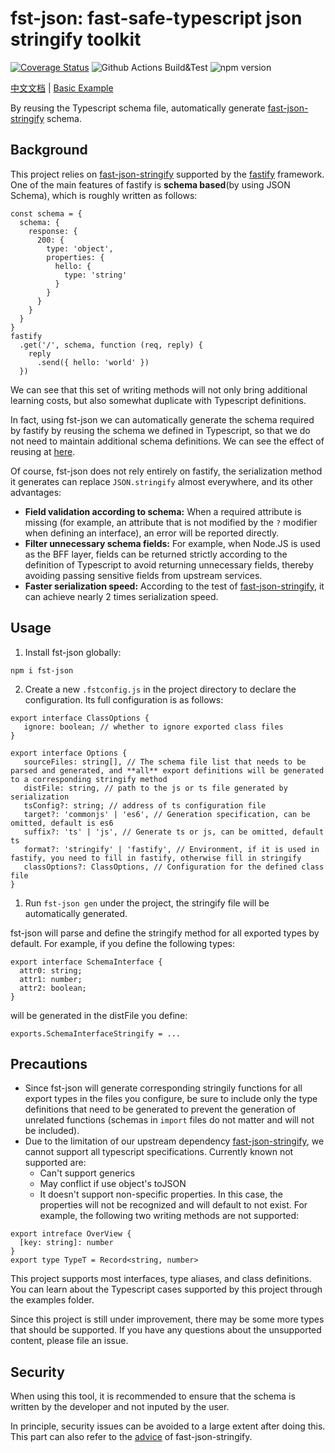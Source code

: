 # fst-json: fast-safe-typescript json stringify toolkit

[![Coverage Status](https://coveralls.io/repos/github/aircloud/fst-json/badge.svg)](https://coveralls.io/github/aircloud/fst-json)&nbsp;![Github Actions Build&Test](https://github.com/aircloud/fst-json/actions/workflows/main.yml/badge.svg)&nbsp;![npm version](https://img.shields.io/npm/v/fst-json)

[中文文档](./README.zh-cn.md)&nbsp;|&nbsp;[Basic Example](./examples/helloworld)

By reusing the Typescript schema file, automatically generate [fast-json-stringify](https://github.com/fastify/fast-json-stringify) schema.

## Background

This project relies on [fast-json-stringify](https://github.com/fastify/fast-json-stringify) supported by the [fastify](https://www.fastify.io/) framework. One of the main features of fastify is **schema based**(by using JSON Schema), which is roughly written as follows:

```
const schema = {
  schema: {
    response: {
      200: {
        type: 'object',
        properties: {
          hello: {
            type: 'string'
          }
        }
      }
    }
  }
}
fastify
  .get('/', schema, function (req, reply) {
    reply
      .send({ hello: 'world' })
  })
```

We can see that this set of writing methods will not only bring additional learning costs, but also somewhat duplicate with Typescript definitions.

In fact, using fst-json we can automatically generate the schema required by fastify by reusing the schema we defined in Typescript, so that we do not need to maintain additional schema definitions. We can see the effect of reusing at [here](./fst-json/examples/fastify-ts).

Of course, fst-json does not rely entirely on fastify, the serialization method it generates can replace `JSON.stringify` almost everywhere, and its other advantages:

* **Field validation according to schema:** When a required attribute is missing (for example, an attribute that is not modified by the `?` modifier when defining an interface), an error will be reported directly.
* **Filter unnecessary schema fields:** For example, when Node.JS is used as the BFF layer, fields can be returned strictly according to the definition of Typescript to avoid returning unnecessary fields, thereby avoiding passing sensitive fields from upstream services.
* **Faster serialization speed:** According to the test of [fast-json-stringify](https://github.com/fastify/fast-json-stringify), it can achieve nearly 2 times serialization speed.

## Usage

1. Install fst-json globally:

```
npm i fst-json
```

2. Create a new `.fstconfig.js` in the project directory to declare the configuration. Its full configuration is as follows:

```
export interface ClassOptions {
   ignore: boolean; // whether to ignore exported class files
}

export interface Options {
   sourceFiles: string[], // The schema file list that needs to be parsed and generated, and **all** export definitions will be generated to a corresponding stringify method
   distFile: string, // path to the js or ts file generated by serialization
   tsConfig?: string; // address of ts configuration file
   target?: 'commonjs' | 'es6', // Generation specification, can be omitted, default is es6
   suffix?: 'ts' | 'js', // Generate ts or js, can be omitted, default ts
   format?: 'stringify' | 'fastify', // Environment, if it is used in fastify, you need to fill in fastify, otherwise fill in stringify
   classOptions?: ClassOptions, // Configuration for the defined class file
}
```

1. Run `fst-json gen` under the project, the stringify file will be automatically generated.

fst-json will parse and define the stringify method for all exported types by default. For example, if you define the following types:

```
export interface SchemaInterface {
  attr0: string;
  attr1: number;
  attr2: boolean;
}
```

will be generated in the distFile you define:

```
exports.SchemaInterfaceStringify = ...
```

## Precautions

* Since fst-json will generate corresponding stringily functions for all export types in the files you configure, be sure to include only the type definitions that need to be generated to prevent the generation of unrelated functions (schemas in `import` files do not matter and will not be included).
* Due to the limitation of our upstream dependency [fast-json-stringify](https://github.com/fastify/fast-json-stringify), we cannot support all typescript specifications. Currently known not supported are:
  * Can't support generics
  * May conflict if use object's toJSON
  * It doesn't support non-specific properties. In this case, the properties will not be recognized and will default to not exist. For example, the following two writing methods are not supported:
```
export intreface OverView {
  [key: string]: number
}
export type TypeT = Record<string, number>
```


This project supports most interfaces, type aliases, and class definitions. You can learn about the Typescript cases supported by this project through the examples folder.

Since this project is still under improvement, there may be some more types that should be supported. If you have any questions about the unsupported content, please file an issue.

## Security

When using this tool, it is recommended to ensure that the schema is written by the developer and not inputed by the user.

In principle, security issues can be avoided to a large extent after doing this. This part can also refer to the [advice](https://github.com/fastify/fast-json-stringify#security) of fast-json-stringify.